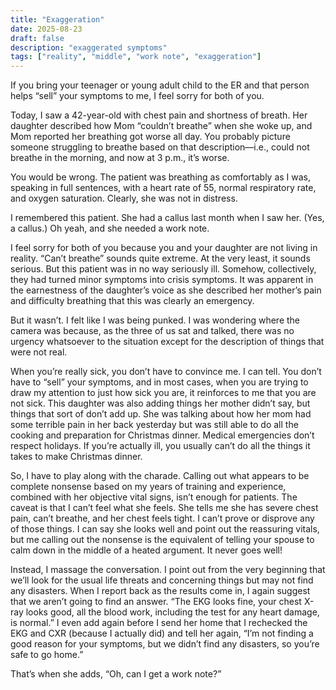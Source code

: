 ```yaml
---
title: "Exaggeration"
date: 2025-08-23
draft: false
description: "exaggerated symptoms"
tags: ["reality", "middle", "work note", "exaggeration"]
---
```


If you bring your teenager or young adult child to the ER and that person helps “sell” your symptoms to me, I feel sorry for both of you. 

Today, I saw a 42-year-old with chest pain and shortness of breath. Her daughter described how Mom “couldn’t breathe” when she woke up, and Mom reported her breathing got worse all day. You probably picture someone struggling to breathe based on that description—i.e., could not breathe in the morning, and now at 3 p.m., it’s worse.

You would be wrong. The patient was breathing as comfortably as I was, speaking in full sentences, with a heart rate of 55, normal respiratory rate, and oxygen saturation. Clearly, she was not in distress.

I remembered this patient. She had a callus last month when I saw her. (Yes, a callus.) Oh yeah, and she needed a work note.

I feel sorry for both of you because you and your daughter are not living in reality. “Can’t breathe” sounds quite extreme. At the very least, it sounds serious. But this patient was in no way seriously ill. Somehow, collectively, they had turned minor symptoms into crisis symptoms. It was apparent in the earnestness of the daughter’s voice as she described her mother’s pain and difficulty breathing that this was clearly an emergency.

But it wasn’t. I felt like I was being punked. I was wondering where the camera was because, as the three of us sat and talked, there was no urgency whatsoever to the situation except for the description of things that were not real.

When you’re really sick, you don’t have to convince me. I can tell. You don’t have to “sell” your symptoms, and in most cases, when you are trying to draw my attention to just how sick you are, it reinforces to me that you are not sick. This daughter was also adding things her mother didn’t say, but things that sort of don’t add up. She was talking about how her mom had some terrible pain in her back yesterday but was still able to do all the cooking and preparation for Christmas dinner. Medical emergencies don’t respect holidays. If you’re actually ill, you usually can’t do all the things it takes to make Christmas dinner.

So, I have to play along with the charade. Calling out what appears to be complete nonsense based on my years of training and experience, combined with her objective vital signs, isn’t enough for patients. The caveat is that I can’t feel what she feels. She tells me she has severe chest pain, can’t breathe, and her chest feels tight. I can’t prove or disprove any of those things. I can say she looks well and point out the reassuring vitals, but me calling out the nonsense is the equivalent of telling your spouse to calm down in the middle of a heated argument. It never goes well!

Instead, I massage the conversation. I point out from the very beginning that we’ll look for the usual life threats and concerning things but may not find any disasters. When I report back as the results come in, I again suggest that we aren’t going to find an answer. “The EKG looks fine, your chest X-ray looks good, all the blood work, including the test for any heart damage, is normal.” I even add again before I send her home that I rechecked the EKG and CXR (because I actually did) and tell her again, “I’m not finding a good reason for your symptoms, but we didn’t find any disasters, so you’re safe to go home.”

That’s when she adds, “Oh, can I get a work note?”
